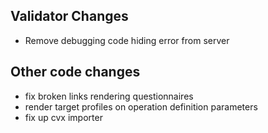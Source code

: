 ## Validator Changes

* Remove debugging code hiding error from server

## Other code changes

* fix broken links rendering questionnaires
* render target profiles on operation definition parameters
* fix up cvx importer
